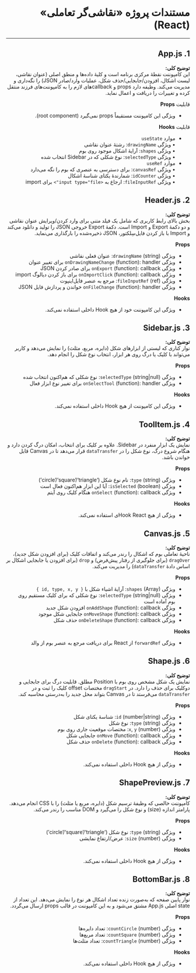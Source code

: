 <div dir="rtl">

# مستندات پروژه «نقاشی‌گر تعاملی» (React)

---

## 1. App.js

**توضیح کلی:**  
این کامپوننت نقطهٔ مرکزی برنامه است و کلیهٔ داده‌ها و منطق اصلی (عنوان نقاشی، لیست اشکال، افزودن/جابجایی/حذف شکل، عملیات وارد/صادر JSON) را نگه‌داری و مدیریت می‌کند. وظیفه دارد props و callback‌های لازم را به کامپوننت‌های فرزند منتقل کرده و تغییرات را دریافت و اعمال نماید.
 
 قابلیت **Props**
- ویژگی این کامپوننت مستقیماً props نمی‌گیرد (root component).

قابلیت **Hooks**
-  موارد  `useState`  
  • ویژگی `drawingName`: رشتهٔ عنوان نقاشی  
  • ویژگی `shapes`: آرایهٔ اشکال موجود روی بوم  
  • ویژگی `selectedType`: نوع شکلی که در Sidebar انتخاب شده
- موارد `useRef`  
  • ویژگی `canvasRef`: برای دسترسی به عنصری که بوم را نگه می‌دارد  
  • ویژگی `idCounter`: شمارندهٔ یکتای شناسهٔ اشکال  
  • ویژگی `fileInputRef`: ارجاع به `<input type="file">` برای import

</div>

<div dir="rtl">

## 2. Header.js

**توضیح کلی:**  
بخش بالای رابط کاربری که شامل یک فیلد متنی برای وارد کردن/ویرایش عنوان نقاشی و دو دکمهٔ Export و Import است. دکمهٔ Export خروجی JSON را تولید و دانلود می‌کند و Import با باز کردن فایل‌سِلکتور، JSON ذخیره‌شده را بارگذاری می‌نماید.

**Props**
- ویژگی `drawingName` (string): عنوان فعلی نقاشی
- ویژگی `onDrawingNameChange` (function): handler برای تغییر عنوان
- ویژگی `onExport` (function): callback برای صادر کردن JSON
- ویژگی `onImportClick` (function): callback برای باز کردن دیالوگ import
- ویژگی `fileInputRef` (ref): مرجع به عنصر فایل‌اینپوت
- ویژگی `onFileChange` (function): handler خواندن و پردازش فایل JSON

**Hooks**
- ویژگی این کامپوننت خود از هیچ Hook داخلی استفاده نمی‌کند.

</div>

<div dir="rtl">

## 3. Sidebar.js

**توضیح کلی:**  
نوار کناری که لیستی از ابزارهای شکل (دایره، مربع، مثلث) را نمایش می‌دهد و کاربر می‌تواند با کلیک یا درگ روی هر ابزار، انتخاب نوع شکل را انجام دهد.

**Props**
- ویژگی `selectedType` (string|null): نوع شکلی که هم‌اکنون انتخاب شده
- ویژگی `onSelectTool` (function): handler برای تغییر نوع ابزار فعال

**Hooks**
- ویژگی این کامپوننت از هیچ Hook داخلی استفاده نمی‌کند.

</div>

<div dir="rtl">

## 4. ToolItem.js

**توضیح کلی:**  
نمایش یک ابزار منفرد در Sidebar. علاوه بر کلیک برای انتخاب، امکان درگ کردن دارد و هنگام شروع درگ، نوع شکل را در `dataTransfer` قرار می‌دهد تا در Canvas قابل خواندن باشد.

**Props**
- ویژگی `type` (string): نام نوع شکل (‘circle’/‘square’/‘triangle’)
- ویژگی `isSelected` (boolean): آیا این ابزار هم‌اکنون فعال است
- ویژگی `onSelect` (function): callback هنگام کلیک روی آیتم

**Hooks**
- ویژگی از هیچ Hook Reactی استفاده نمی‌کند.

</div>

<div dir="rtl">

## 5. Canvas.js

**توضیح کلی:**  
ناحیهٔ تعاملی بوم که اشکال را رندر می‌کند و اتفاقات کلیک (برای افزودن شکل جدید)، `dragOver` (برای جلوگیری از رفتار پیش‌فرض) و `drop` (برای افزودن یا جابجایی اشکال بر اساس دادهٔ `dataTransfer`) را مدیریت می‌کند.

**Props**
- ویژگی `shapes` (Array): آرایهٔ اشیاء شکل با `{ id, type, x, y }`
- ویژگی `selectedType` (string|null): نوع شکلی که برای کلیک مستقیم روی بوم آماده است
- ویژگی `onAddShape` (function): callback افزودن شکل جدید
- ویژگی `onMoveShape` (function): callback جابجایی شکل موجود
- ویژگی `onDeleteShape` (function): callback حذف شکل

**Hooks**
- ویژگی `forwardRef` از React برای دریافت مرجع به عنصر بوم از والد

</div>

<div dir="rtl">

## 6. Shape.js

**توضیح کلی:**  
نمایش یک شکل مشخص روی بوم با Position مطلق. قابلیت درگ برای جابجایی و دوکلیک برای حذف را دارد. در `dragStart` مختصات offset کلیک را ثبت و در `dataTransfer` می‌فرستد تا در Canvas بتواند محل جدید را به‌درستی محاسبه کند.

**Props**
- ویژگی `id` (number|string): شناسهٔ یکتای شکل
- ویژگی `type` (string): نوع شکل
- ویژگی `x`, `y` (number): مختصات موقعیت جاری روی بوم
- ویژگی `onMove` (function): callback جابجایی شکل
- ویژگی `onDelete` (function): callback حذف شکل

**Hooks**
- ویژگی از هیچ Hook داخلی استفاده نمی‌کند.

</div>

<div dir="rtl">

## 7. ShapePreview.js

**توضیح کلی:**  
کامپوننت خالصی که وظیفهٔ ترسیم شکل (دایره، مربع یا مثلث) را با CSS انجام می‌دهد. پارامتر اندازه (size) و نوع شکل را می‌گیرد و DOM مناسب را رندر می‌کند.

**Props**
- ویژگی `type` (string): نوع شکل (‘circle’/‘square’/‘triangle’)
- ویژگی `size` (number): عرض/ارتفاع نمایشی

**Hooks**
- ویژگی از هیچ Hook داخلی استفاده نمی‌کند.

</div>

<div dir="rtl">

## 8. BottomBar.js

**توضیح کلی:**  
نوار پایین صفحه که به‌صورت زنده تعداد اشکال هر نوع را نمایش می‌دهد. این تعداد از state اصلی App.js مشتق می‌شود و به این کامپوننت در قالب props ارسال می‌گردد.

**Props**
- ویژگی `countCircle` (number): تعداد دایره‌ها
- ویژگی `countSquare` (number): تعداد مربع‌ها
- ویژگی `countTriangle` (number): تعداد مثلث‌ها

**Hooks**
- ویژگی از هیچ Hook داخلی استفاده نمی‌کند.

</div>